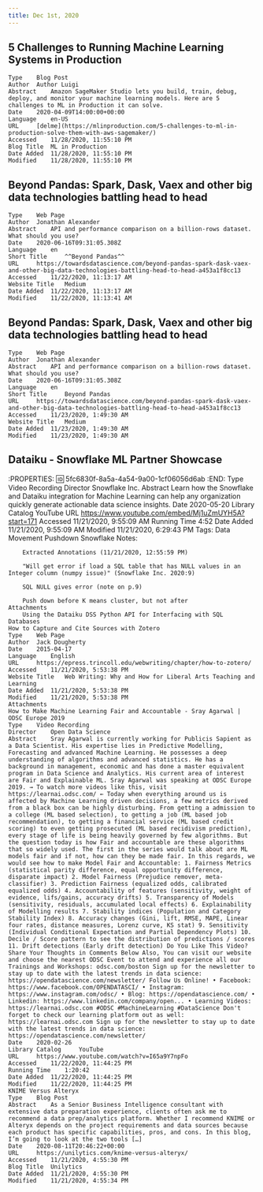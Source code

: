 ```yaml
---
title: Dec 1st, 2020
---
```


## 5 Challenges to Running Machine Learning Systems in Production
    Type 	Blog Post
    Author 	Author Luigi
    Abstract 	Amazon SageMaker Studio lets you build, train, debug, deploy, and monitor your machine learning models. Here are 5 challenges to ML in Production it can solve.
    Date 	2020-04-09T14:00:00+00:00
    Language 	en-US
    URL 	[delme](https://mlinproduction.com/5-challenges-to-ml-in-production-solve-them-with-aws-sagemaker/)
    Accessed 	11/28/2020, 11:55:10 PM
    Blog Title 	ML in Production
    Date Added 	11/28/2020, 11:55:10 PM
    Modified 	11/28/2020, 11:55:10 PM
## Beyond Pandas: Spark, Dask, Vaex and other big data technologies battling head to head
    Type 	Web Page
    Author 	Jonathan Alexander
    Abstract 	API and performance comparison on a billion-rows dataset. What should you use?
    Date 	2020-06-16T09:31:05.308Z
    Language 	en
    Short Title 	^^Beyond Pandas^^
    URL 	https://towardsdatascience.com/beyond-pandas-spark-dask-vaex-and-other-big-data-technologies-battling-head-to-head-a453a1f8cc13
    Accessed 	11/22/2020, 11:13:17 AM
    Website Title 	Medium
    Date Added 	11/22/2020, 11:13:17 AM
    Modified 	11/22/2020, 11:13:41 AM
## Beyond Pandas: Spark, Dask, Vaex and other big data technologies battling head to head
    Type 	Web Page
    Author 	Jonathan Alexander
    Abstract 	API and performance comparison on a billion-rows dataset. What should you use?
    Date 	2020-06-16T09:31:05.308Z
    Language 	en
    Short Title 	Beyond Pandas
    URL 	https://towardsdatascience.com/beyond-pandas-spark-dask-vaex-and-other-big-data-technologies-battling-head-to-head-a453a1f8cc13
    Accessed 	11/23/2020, 1:49:30 AM
    Website Title 	Medium
    Date Added 	11/23/2020, 1:49:30 AM
    Modified 	11/23/2020, 1:49:30 AM
## Dataiku - Snowflake ML Partner Showcase
:PROPERTIES:
:id: 5fc6830f-8a5a-4a54-9a00-1cf06056d6ab
:END:
    Type 	Video Recording
    Director 	Snowflake Inc.
    Abstract 	Learn how the Snowflake and Dataiku integration for Machine Learning can help any organization quickly generate actionable data science insights.
    Date 	2020-05-20
    Library Catalog 	YouTube
    URL 	https://www.youtube.com/embed/Mj1uZmUYH5A?start=171
    Accessed 	11/21/2020, 9:55:09 AM
    Running Time 	4:52
    Date Added 	11/21/2020, 9:55:09 AM
    Modified 	11/21/2020, 6:29:43 PM
    Tags:
        Data Movement Pushdown Snowflake 
    Notes:

        Extracted Annotations (11/21/2020, 12:55:59 PM)

        "Will get error if load a SQL table that has NULL values in an Integer column (numpy issue)" (Snowflake Inc. 2020:9)

        SQL NULL gives error (note on p.9)

        Push down before K means cluster, but not after
    Attachments
        Using the Dataiku DSS Python API for Interfacing with SQL Databases
    How to Capture and Cite Sources with Zotero
    Type 	Web Page
    Author 	Jack Dougherty
    Date 	2015-04-17
    Language 	English
    URL 	https://epress.trincoll.edu/webwriting/chapter/how-to-zotero/
    Accessed 	11/21/2020, 5:53:38 PM
    Website Title 	Web Writing: Why and How for Liberal Arts Teaching and Learning
    Date Added 	11/21/2020, 5:53:38 PM
    Modified 	11/21/2020, 5:53:38 PM
    Attachments
    How to Make Machine Learning Fair and Accountable - Sray Agarwal | ODSC Europe 2019
    Type 	Video Recording
    Director 	Open Data Science
    Abstract 	Sray Agarwal is currently working for Publicis Sapient as a Data Scientist. His expertise lies in Predictive Modelling, Forecasting and advanced Machine Learning. He possesses a deep understanding of algorithms and advanced statistics. He has a background in management, economic and has done a master equivalent program in Data Science and Analytics. His current area of interest are Fair and Explainable ML. Sray Agarwal was speaking at ODSC Europe 2019. → To watch more videos like this, visit https://learnai.odsc.com/ ← Today when everything around us is affected by Machine Learning driven decisions, a few metrics derived from a black box can be highly disturbing. From getting a admission to a college (ML based selection), to getting a job (ML based job recommendation), to getting a financial service (ML based credit scoring) to even getting prosecuted (ML based recidivism prediction), every stage of life is being heavily governed by few algorithms. But the question today is how Fair and accountable are these algorithms that so widely used. The first in the series would talk about are ML models fair and if not, how can they be made fair. In this regards, we would see how to make Model Fair and Accountable: 1. Fairness Metrics (statistical parity difference, equal opportunity difference, disparate impact) 2. Model Fairness (Prejudice remover, meta-classifier) 3. Prediction Fairness (equalized odds, calibrated equalized odds) 4. Accountability of features (sensitivity, weight of evidence, lifs/gains, accuracy drifts) 5. Transparency of Models (sensitivity, residuals, accumulated local effects) 6. Explainability of Modelling results 7. Stability indices (Population and Category Stability Index) 8. Accuracy changes (Gini, lift, RMSE, MAPE, Linear four rates, distance measures, Lorenz curve, KS stat) 9. Sensitivity (Individual Conditional Expectation and Partial Dependency Plots) 10. Decile / Score pattern to see the distribution of predictions / scores 11. Drift detections (Early drift detection) Do You Like This Video? Share Your Thoughts in Comments Below Also, You can visit our website and choose the nearest ODSC Event to attend and experience all our Trainings and Workshops: odsc.com/boston Sign up for the newsletter to stay up to date with the latest trends in data science: https://opendatascience.com/newsletter/ Follow Us Online! • Facebook: https://www.facebook.com/OPENDATASCI/ • Instagram: https://www.instagram.com/odsc/ • Blog: https://opendatascience.com/ • Linkedin: https://www.linkedin.com/company/open... • Learning Videos: https://learnai.odsc.com #ODSC #MachineLearning #DataScience Don't forget to check our learning platform out as well: https://learnai.odsc.com Sign up for the newsletter to stay up to date with the latest trends in data science: https://opendatascience.com/newsletter/
    Date 	2020-02-26
    Library Catalog 	YouTube
    URL 	https://www.youtube.com/watch?v=I65a9Y7npFo
    Accessed 	11/22/2020, 11:44:25 PM
    Running Time 	1:20:42
    Date Added 	11/22/2020, 11:44:25 PM
    Modified 	11/22/2020, 11:44:25 PM
    KNIME Versus Alteryx
    Type 	Blog Post
    Abstract 	As a Senior Business Intelligence consultant with extensive data preparation experience, clients often ask me to recommend a data prep/analytics platform. Whether I recommend KNIME or Alteryx depends on the project requirements and data sources because each product has specific capabilities, pros, and cons. In this blog, I’m going to look at the two tools […]
    Date 	2020-08-11T20:46:22+00:00
    URL 	https://unilytics.com/knime-versus-alteryx/
    Accessed 	11/21/2020, 4:55:30 PM
    Blog Title 	Unilytics
    Date Added 	11/21/2020, 4:55:30 PM
    Modified 	11/21/2020, 4:55:34 PM
